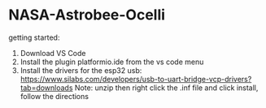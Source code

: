 # NASA-Astrobee-Ocelli
getting started:
1. Download VS Code
2. Install the plugin platformio.ide from the vs code menu
3. Install the drivers for the esp32 usb: https://www.silabs.com/developers/usb-to-uart-bridge-vcp-drivers?tab=downloads
  Note: unzip then right click the .inf file and click install, follow the directions
